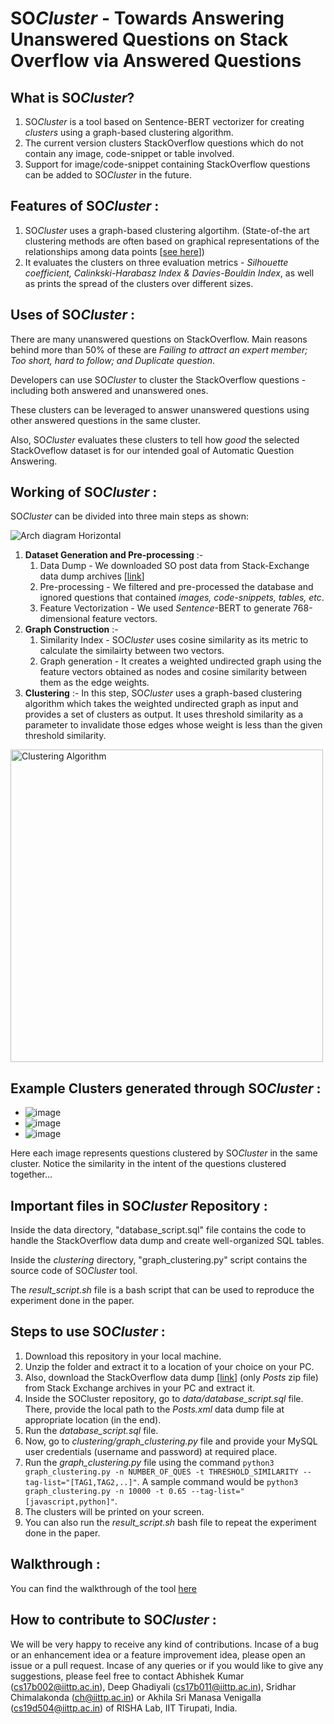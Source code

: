 # SO*Cluster* - Towards Answering Unanswered Questions on Stack Overflow via Answered Questions

## What is SO*Cluster*?
1. SO*Cluster* is a tool based on Sentence-BERT vectorizer for creating *clusters* using a graph-based clustering algorithm.
2. The current version clusters StackOverflow questions which do not contain any image, code-snippet or table involved.
3. Support for image/code-snippet containing StackOverflow questions can be added to SO*Cluster* in the future.

## Features of SO*Cluster* :
1. SO*Cluster* uses a graph-based clustering algortihm. (State-of-the art clustering methods are often based on graphical representations of the relationships among data points [<a href="https://ojs.aaai.org/index.php/AAAI/article/view/10302/10161">see here</a>])
2. It evaluates the clusters on three evaluation metrics - *Silhouette coefficient, Calinkski-Harabasz Index & Davies-Bouldin Index*, as well as prints the spread of the clusters over different sizes.

## Uses of SO*Cluster* :
There are many unanswered questions on StackOverflow. Main reasons behind more than 50% of these are *Failing to attract an expert member; Too short, hard to follow; and Duplicate question*.

Developers can use SO*Cluster* to cluster the StackOverflow questions - including both answered and unanswered ones.

These  clusters can be leveraged to answer unanswered questions using other answered questions in the same cluster.

Also, SO*Cluster* evaluates these clusters to tell how *good* the selected StackOveflow dataset is for our intended goal of Automatic Question Answering.

## Working of SO*Cluster* :
SO*Cluster* can be divided into three main steps as shown:

![Arch diagram Horizontal](https://user-images.githubusercontent.com/46972481/117248272-53706b00-ae5d-11eb-9ef6-252dbbf36304.png)

1. **Dataset Generation and Pre-processing** :-
    1. Data Dump - We downloaded SO post data from Stack-Exchange data dump archives [<a href="https://archive.org/download/stackexchange">link</a>]
    2. Pre-processing - We filtered and pre-processed the database and ignored questions that contained *images, code-snippets, tables, etc*.
    3. Feature Vectorization - We used *Sentence*-BERT to generate 768-dimensional feature vectors.
2. **Graph Construction** :-
    1. Similarity Index - SO*Cluster* uses cosine similarity as its metric to calculate the similairty between two vectors.
    2. Graph generation - It creates a weighted undirected graph using the feature vectors obtained as nodes and cosine similarity between them as the edge weights.
3. **Clustering** :-
    In this step, SO*Cluster* uses a graph-based clustering algorithm which takes the weighted undirected graph as input and provides a set of clusters as output.
    It uses threshold similarity as a parameter to invalidate those edges whose weight is less than the given threshold similarity.
<img width=500 alt="Clustering Algorithm" src="https://user-images.githubusercontent.com/46972481/117269210-b79f2900-ae75-11eb-8dde-cec7cdf1ba12.JPG">


## Example Clusters generated through SO*Cluster* :
- ![image](https://user-images.githubusercontent.com/46972481/117282080-fa66fe00-ae81-11eb-8633-91de69eab375.png)
- ![image](https://user-images.githubusercontent.com/46972481/117282266-2b473300-ae82-11eb-9015-f5450a6e95a0.png)
- ![image](https://user-images.githubusercontent.com/46972481/117282307-37cb8b80-ae82-11eb-9a1d-c056ae0c2ff6.png)

Here each image represents questions clustered by SO*Cluster* in the same cluster. Notice the similarity in the intent of the questions clustered together...

## Important files in SO*Cluster* Repository :
Inside the data directory, "database_script.sql" file contains the code to handle the StackOverflow data dump and create well-organized SQL tables.

Inside the *clustering* directory, "graph_clustering.py" script contains the source code of SO*Cluster* tool.

The *result_script.sh* file is a bash script that can be used to reproduce the experiment done in the paper.


## Steps to use SO*Cluster* :
1. Download this repository in your local machine.
2. Unzip the folder and extract it to a location of your choice on your PC.
3. Also, download the StackOverflow data dump [<a href="https://archive.org/download/stackexchange">link</a>] (only *Posts* zip file) from Stack Exchange archives in your PC and extract it.
4. Inside the SOCluster repository, go to *data/database_script.sql* file. There, provide the local path to the *Posts.xml* data dump file at appropriate location (in the end).
5. Run the *database_script.sql* file.
6. Now, go to *clustering/graph_clustering.py* file and provide your MySQL user credentials (username and password) at required place.
7. Run the *graph_clustering.py* file using the command `python3 graph_clustering.py -n NUMBER_OF_QUES -t THRESHOLD_SIMILARITY --tag-list="[TAG1,TAG2,..]"`.
   A sample command would be `python3 graph_clustering.py -n 10000 -t 0.65 --tag-list="[javascript,python]"`.
8. The clusters will be printed on your screen.
9. You can also run the *result_script.sh* bash file to repeat the experiment done in the paper.

## Walkthrough :
You can find the walkthrough of the tool <a href="https://youtu.be/Ewm-M_rg_x8">here</a>

## How to contribute to SO*Cluster* :
We will be very happy to receive any kind of contributions. Incase of a bug or an enhancement idea or a feature improvement idea, please open an issue or a pull request. Incase of any queries or if you would like to give any suggestions, please feel free to contact Abhishek Kumar (cs17b002@iittp.ac.in), Deep Ghadiyali (cs17b011@iittp.ac.in), Sridhar Chimalakonda (ch@iittp.ac.in) or  Akhila Sri Manasa Venigalla (cs19d504@iittp.ac.in) of RISHA Lab, IIT Tirupati, India.

